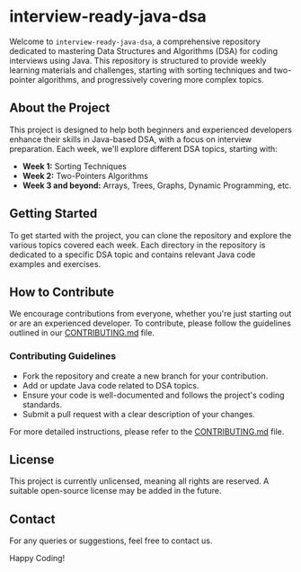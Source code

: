 # interview-ready-java-dsa

Welcome to `interview-ready-java-dsa`, a comprehensive repository dedicated to mastering Data Structures and Algorithms (DSA) for coding interviews using Java. This repository is structured to provide weekly learning materials and challenges, starting with sorting techniques and two-pointer algorithms, and progressively covering more complex topics.

## About the Project

This project is designed to help both beginners and experienced developers enhance their skills in Java-based DSA, with a focus on interview preparation. Each week, we'll explore different DSA topics, starting with:

- **Week 1:** Sorting Techniques
- **Week 2:** Two-Pointers Algorithms
- **Week 3 and beyond:** Arrays, Trees, Graphs, Dynamic Programming, etc.

## Getting Started

To get started with the project, you can clone the repository and explore the various topics covered each week. Each directory in the repository is dedicated to a specific DSA topic and contains relevant Java code examples and exercises.

## How to Contribute

We encourage contributions from everyone, whether you're just starting out or are an experienced developer. To contribute, please follow the guidelines outlined in our [CONTRIBUTING.md](CONTRIBUTING.md) file.

### Contributing Guidelines

- Fork the repository and create a new branch for your contribution.
- Add or update Java code related to DSA topics.
- Ensure your code is well-documented and follows the project's coding standards.
- Submit a pull request with a clear description of your changes.

For more detailed instructions, please refer to the [CONTRIBUTING.md](CONTRIBUTING.md) file.

## License

This project is currently unlicensed, meaning all rights are reserved. A suitable open-source license may be added in the future.

## Contact

For any queries or suggestions, feel free to contact us.

Happy Coding!
